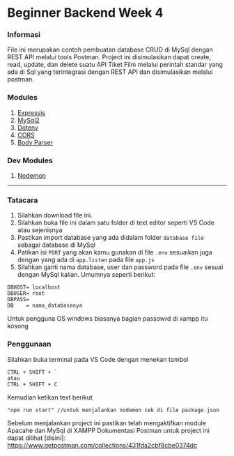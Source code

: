# Beginner Backend Week 4
### Informasi

File ini merupakan contoh pembuatan database CRUD di MySql dengan REST API melalui tools Postman. Project ini disimulasikan dapat create, read, update, dan delete suatu API Tiket Film melalui perintah standar yang ada di Sql yang terintegrasi dengan REST API dan disimulasikan melalui postman.

### Modules

1. [Expressjs]
2. [MySql2]
3. [Dotenv]
4. [CORS]
5. [Body Parser]

### Dev Modules
1. [Nodemon]


---

[Expressjs]: https://www.npmjs.com/package/express
[MySql2]: https://www.npmjs.com/package/mysql2
[Dotenv]: https://www.npmjs.com/package/dotenv
[CORS]: https://www.npmjs.com/package/cors
[Body Parser]: https://www.npmjs.com/package/body-parser
[Nodemon]: https://www.npmjs.com/package/nodemon




### Tatacara

1. Silahkan download file ini.
2. Silahkan buka file ini dalam satu folder di text editor  seperti VS Code atau sejenisnya
3. Pastikan import database yang ada didalam folder ```database file``` sebagai database di MySql
4. Patikan isi ``` PORT ``` yang akan kamu gunakan di file ``` .env ``` sesuaikan juga dengan yang ada di ``` app.listen ``` pada file ``` app.js ```
5. Silahkan ganti nama database, user dan password pada file ``` .env ``` sesuai dengan MySql kalian. Umumnya seperti berikut:
```
DBHOST= localhost
DBUSER= root
DBPASS= 
DB    = nama_databasenya
```
  
Untuk pengguna OS windows biasanya bagian passowrd di xampp itu kosong

### Penggunaan

Silahkan buka terminal pada VS Code dengan menekan tombol
```
CTRL + SHIFT + `
atau
CTRL + SHIFT + C
```
Kemudian ketikan text berikut
```
"npm run start" //untuk menjalankan nodemon cek di file package.json
```
Sebelum menjalankan project ini pastikan telah mengaktifkan module Apacahe dan MySql di XAMPP
Dokumentasi Postman untuk project ini dapat dilihat [disini]: https://www.getpostman.com/collections/431fda2cbf8cbe0374dc
